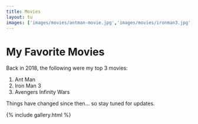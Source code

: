 ```yaml
---
title: Movies
layout: tu
images: ['images/movies/antman-movie.jpg','images/movies/ironman3.jpg','images/movies/avengersinfinitywar.jpg']
---
```


# My Favorite Movies
Back in 2018, the following were my top 3 movies:

1. Ant Man
2. Iron Man 3
3. Avengers Infinity Wars

Things have changed since then... so stay tuned for updates.

{% include gallery.html %}

